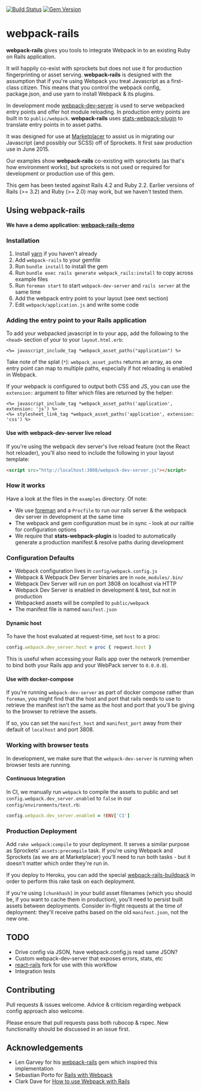 [![Build Status](https://travis-ci.org/mipearson/webpack-rails.svg?branch=master)](https://travis-ci.org/mipearson/webpack-rails) [![Gem Version](https://badge.fury.io/rb/webpack-rails.svg)](http://badge.fury.io/rb/webpack-rails)

# webpack-rails 

**webpack-rails** gives you tools to integrate Webpack in to an existing Ruby on Rails application.

It will happily co-exist with sprockets but does not use it for production fingerprinting or asset serving. **webpack-rails** is designed with the assumption that if you're using Webpack you treat Javascript as a first-class citizen. This means that you control the webpack config, package.json, and use yarn to install Webpack & its plugins.

In development mode [webpack-dev-server](http://webpack.github.io/docs/webpack-dev-server.html) is used to serve webpacked entry points and offer hot module reloading. In production entry points are built in to `public/webpack`. **webpack-rails** uses [stats-webpack-plugin](https://www.npmjs.com/package/stats-webpack-plugin) to translate entry points in to asset paths.

It was designed for use at [Marketplacer](http://www.marketplacer.com) to assist us in migrating our Javascript (and possibly our SCSS) off of Sprockets. It first saw production use in June 2015.

Our examples show **webpack-rails** co-existing with sprockets (as that's how environment works), but sprockets is not used or required for development or production use of this gem.

This gem has been tested against Rails 4.2 and Ruby 2.2. Earlier versions of Rails (>= 3.2) and Ruby (>= 2.0) may work, but we haven't tested them.

## Using webpack-rails

**We have a demo application: [webpack-rails-demo](https://github.com/mipearson/webpack-rails-demo)**

### Installation

  1. Install [yarn](https://yarnpkg.com/en/docs/install) if you haven't already
  1. Add `webpack-rails` to your gemfile
  1. Run `bundle install` to install the gem
  1. Run `bundle exec rails generate webpack_rails:install` to copy across example files
  1. Run `foreman start` to start `webpack-dev-server` and `rails server` at the same time
  1. Add the webpack entry point to your layout (see next section)
  1. Edit `webpack/application.js` and write some code


### Adding the entry point to your Rails application

To add your webpacked javascript in to your app, add the following to the `<head>` section of your to your `layout.html.erb`:

```erb
<%= javascript_include_tag *webpack_asset_paths("application") %>
```

Take note of the splat (`*`): `webpack_asset_paths` returns an array, as one entry point can map to multiple paths, especially if hot reloading is enabled in Webpack.

If your webpack is configured to output both CSS and JS, you can use the `extension:` argument to filter which files are returned by the helper:

```erb
<%= javascript_include_tag *webpack_asset_paths('application', extension: 'js') %>
<%= stylesheet_link_tag *webpack_asset_paths('application', extension: 'css') %>
```

#### Use with webpack-dev-server live reload

If you're using the webpack dev server's live reload feature (not the React hot reloader), you'll also need to include the following in your layout template:

``` html
<script src="http://localhost:3808/webpack-dev-server.js"></script>
```

### How it works

Have a look at the files in the `examples` directory. Of note:

  * We use [foreman](https://github.com/ddollar/foreman) and a `Procfile` to run our rails server & the webpack dev server in development at the same time
  * The webpack and gem configuration must be in sync - look at our railtie for configuration options
  * We require that **stats-webpack-plugin** is loaded to automatically generate a production manifest & resolve paths during development

### Configuration Defaults

  * Webpack configuration lives in `config/webpack.config.js`
  * Webpack & Webpack Dev Server binaries are in `node_modules/.bin/`
  * Webpack Dev Server will run on port 3808 on localhost via HTTP
  * Webpack Dev Server is enabled in development & test, but not in production
  * Webpacked assets will be compiled to `public/webpack`
  * The manifest file is named `manifest.json`

#### Dynamic host

To have the host evaluated at request-time, set `host` to a proc:

```ruby
config.webpack.dev_server.host = proc { request.host }
```

This is useful when accessing your Rails app over the network (remember to bind both your Rails app and your WebPack server to `0.0.0.0`).

#### Use with docker-compose

If you're running `webpack-dev-server` as part of docker compose rather than `foreman`, you might find that the host and port that rails needs to use to retrieve the manifest isn't the same as the host and port that you'll be giving to the browser to retrieve the assets.

If so, you can set the `manifest_host` and `manifest_port` away from their default of `localhost` and port 3808.

### Working with browser tests

In development, we make sure that the `webpack-dev-server` is running when browser tests are running.

#### Continuous Integration

In CI, we manually run `webpack` to compile the assets to public and set `config.webpack.dev_server.enabled` to `false` in our `config/environments/test.rb`:

``` ruby
config.webpack.dev_server.enabled = !ENV['CI']
```

### Production Deployment

Add `rake webpack:compile` to your deployment. It serves a similar purpose as Sprockets' `assets:precompile` task. If you're using Webpack and Sprockets (as we are at Marketplacer) you'll need to run both tasks - but it doesn't matter which order they're run in.

If you deploy to Heroku, you can add the special
[webpack-rails-buildpack](https://github.com/febeling/webpack-rails-buildpack)
in order to perform this rake task on each deployment.

If you're using `[chunkhash]` in your build asset filenames (which you should be, if you want to cache them in production), you'll need to persist built assets between deployments. Consider in-flight requests at the time of deployment: they'll receive paths based on the old `manifest.json`, not the new one.

## TODO

* Drive config via JSON, have webpack.config.js read same JSON?
* Custom webpack-dev-server that exposes errors, stats, etc
* [react-rails](https://github.com/reactjs/react-rails) fork for use with this workflow
* Integration tests

## Contributing

Pull requests & issues welcome. Advice & criticism regarding webpack config approach also welcome.

Please ensure that pull requests pass both rubocop & rspec. New functionality should be discussed in an issue first.

## Acknowledgements

* Len Garvey for his [webpack-rails](https://github.com/lengarvey/webpack-rails) gem which inspired this implementation
* Sebastian Porto for [Rails with Webpack](https://reinteractive.net/posts/213-rails-with-webpack-why-and-how)
* Clark Dave for [How to use Webpack with Rails](http://clarkdave.net/2015/01/how-to-use-webpack-with-rails/)
